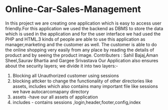 # Online-Car-Sales-Management
In this project we are creating one application which is easy to access user friendly.For this application we used the backend as DBMS to store the data which is used in the application and for the user interface we had used the PHP and HTML.3 kinds of people are able to use this application as manager,marketing and the customer as well. The customer is able to do the online shopping very easily from any place by reading the details of product and by seeing the product image.
Contributers : Sahil Bajaj,Aman Sheel,Saurav Bhartia and Gargee Srivastava
Our Application also ensures about the security layers;
we divide it into two layers:-
1. Blocking all Unauthorized customer using sessions 
2. blocking attcker to change the functionality of other directories like assets, includes which also contains many important file like sessions 
we have autocarcomapany directory
1. assets -have our all assets of application
2. includes - contains sessions ,login,header,footer,config,index
